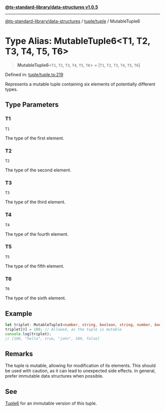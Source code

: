 [**@ts-standard-library/data-structures v1.0.5**](../../../README.md)

***

[@ts-standard-library/data-structures](../../../modules.md) / [tuple/tuple](../README.md) / MutableTuple6

# Type Alias: MutableTuple6\<T1, T2, T3, T4, T5, T6\>

> **MutableTuple6**\<`T1`, `T2`, `T3`, `T4`, `T5`, `T6`\> = \[`T1`, `T2`, `T3`, `T4`, `T5`, `T6`\]

Defined in: [tuple/tuple.ts:219](https://github.com/gabaudette/ts-stdlib/blob/7333da76bc775fbabd0907ad8519b912cfc2fe26/packages/data-structures/src/tuple/tuple.ts#L219)

Represents a mutable tuple containing six elements of potentially different types.

## Type Parameters

### T1

`T1`

The type of the first element.

### T2

`T2`

The type of the second element.

### T3

`T3`

The type of the third element.

### T4

`T4`

The type of the fourth element.

### T5

`T5`

The type of the fifth element.

### T6

`T6`

The type of the sixth element.

## Example

```typescript
let triplet: MutableTuple3<number, string, boolean, string, number, boolean> = [42, "hello", true, "john", 100, false];
triplet[0] = 100; // Allowed, as the tuple is mutable
console.log(triplet);
// [100, "hello", true, "john", 100, false]
```

## Remarks

The tuple is mutable, allowing for modification of its elements.
This should be used with caution, as it can lead to unexpected side effects.
In general, prefer immutable data structures when possible.

## See

[Tuple6](Tuple6.md) for an immutable version of this tuple.
